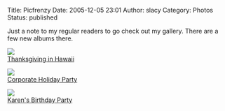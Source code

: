 Title: Picfrenzy
Date: 2005-12-05 23:01
Author: slacy
Category: Photos
Status: published

Just a note to my regular readers to go check out my gallery. There are
a few new albums there.

[![](http://slacy.com/gallery/d/57683-2/img_0031.jpg)  
Thanksgiving in Hawaii](http://slacy.com/gallery/v/2005/hawaii/)  
  
  
[![](http://slacy.com/gallery/d/59140-2/img_0322.jpg)  
Corporate Holiday Party](http://slacy.com/gallery/v/2005/holidayparty/)  
  
  
[![](http://slacy.com/gallery/d/59277-2/img_0363.jpg)  
Karen's Birthday Party](http://slacy.com/gallery/v/2005/karen_bday/)  

